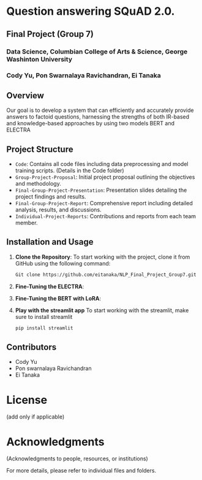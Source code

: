 # Question answering SQuAD 2.0.
## Final Project (Group 7)
### Data Science, Columbian College of Arts & Science, George Washinton University
### Cody Yu, Pon Swarnalaya Ravichandran, Ei Tanaka

## Overview
Our goal is to develop a system that can efficiently and accurately provide answers to factoid questions, harnessing the strengths of both IR-based and knowledge-based approaches by using two models BERT and ELECTRA 

## Project Structure
- `Code`: Contains all code files including data preprocessing and model training scripts. (Details in the Code folder)
- `Group-Project-Proposal`: Initial project proposal outlining the objectives and methodology.
- `Final-Group-Project-Presentation`: Presentation slides detailing the project findings and results.
- `Final-Group-Project-Report`: Comprehensive report including detailed analysis, results, and discussions.
- `Individual-Project-Reports`: Contributions and reports from each team member.

## Installation and Usage

1. **Clone the Repository**:
   To start working with the project, clone it from GitHub using the following command:
   ```bash
   Git clone https://github.com/eitanaka/NLP_Final_Project_Group7.git

2. **Fine-Tuning the ELECTRA**:
   
3. **Fine-Tuning the BERT with LoRA**:

4. **Play with the streamlit app**
   To start working with the streamlit, make sure to install streamlit
   ```bash
   pip install streamlit

## Contributors
- Cody Yu
- Pon swarnalaya Ravichandran
- Ei Tanaka

# License
(add only if applicable)

# Acknowledgments
(Acknowledgments to people, resources, or institutions)

For more details, please refer to individual files and folders.

   
